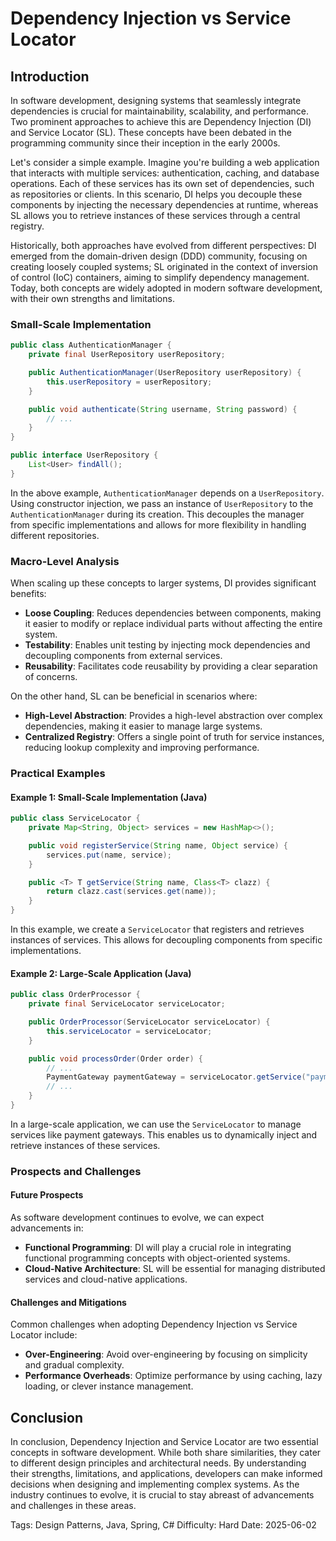 # Dependency Injection vs Service Locator
## Introduction

In software development, designing systems that seamlessly integrate dependencies is crucial for maintainability, scalability, and performance. Two prominent approaches to achieve this are Dependency Injection (DI) and Service Locator (SL). These concepts have been debated in the programming community since their inception in the early 2000s.

Let's consider a simple example. Imagine you're building a web application that interacts with multiple services: authentication, caching, and database operations. Each of these services has its own set of dependencies, such as repositories or clients. In this scenario, DI helps you decouple these components by injecting the necessary dependencies at runtime, whereas SL allows you to retrieve instances of these services through a central registry.

Historically, both approaches have evolved from different perspectives: DI emerged from the domain-driven design (DDD) community, focusing on creating loosely coupled systems; SL originated in the context of inversion of control (IoC) containers, aiming to simplify dependency management. Today, both concepts are widely adopted in modern software development, with their own strengths and limitations.

### Small-Scale Implementation

```java
public class AuthenticationManager {
    private final UserRepository userRepository;

    public AuthenticationManager(UserRepository userRepository) {
        this.userRepository = userRepository;
    }

    public void authenticate(String username, String password) {
        // ...
    }
}

public interface UserRepository {
    List<User> findAll();
}
```

In the above example, `AuthenticationManager` depends on a `UserRepository`. Using constructor injection, we pass an instance of `UserRepository` to the `AuthenticationManager` during its creation. This decouples the manager from specific implementations and allows for more flexibility in handling different repositories.

### Macro-Level Analysis

When scaling up these concepts to larger systems, DI provides significant benefits:

* **Loose Coupling**: Reduces dependencies between components, making it easier to modify or replace individual parts without affecting the entire system.
* **Testability**: Enables unit testing by injecting mock dependencies and decoupling components from external services.
* **Reusability**: Facilitates code reusability by providing a clear separation of concerns.

On the other hand, SL can be beneficial in scenarios where:

* **High-Level Abstraction**: Provides a high-level abstraction over complex dependencies, making it easier to manage large systems.
* **Centralized Registry**: Offers a single point of truth for service instances, reducing lookup complexity and improving performance.

### Practical Examples

#### Example 1: Small-Scale Implementation (Java)

```java
public class ServiceLocator {
    private Map<String, Object> services = new HashMap<>();

    public void registerService(String name, Object service) {
        services.put(name, service);
    }

    public <T> T getService(String name, Class<T> clazz) {
        return clazz.cast(services.get(name));
    }
}
```

In this example, we create a `ServiceLocator` that registers and retrieves instances of services. This allows for decoupling components from specific implementations.

#### Example 2: Large-Scale Application (Java)

```java
public class OrderProcessor {
    private final ServiceLocator serviceLocator;

    public OrderProcessor(ServiceLocator serviceLocator) {
        this.serviceLocator = serviceLocator;
    }

    public void processOrder(Order order) {
        // ...
        PaymentGateway paymentGateway = serviceLocator.getService("payment", PaymentGateway.class);
        // ...
    }
}
```

In a large-scale application, we can use the `ServiceLocator` to manage services like payment gateways. This enables us to dynamically inject and retrieve instances of these services.

### Prospects and Challenges

#### Future Prospects

As software development continues to evolve, we can expect advancements in:

* **Functional Programming**: DI will play a crucial role in integrating functional programming concepts with object-oriented systems.
* **Cloud-Native Architecture**: SL will be essential for managing distributed services and cloud-native applications.

#### Challenges and Mitigations

Common challenges when adopting Dependency Injection vs Service Locator include:

* **Over-Engineering**: Avoid over-engineering by focusing on simplicity and gradual complexity.
* **Performance Overheads**: Optimize performance by using caching, lazy loading, or clever instance management.

## Conclusion

In conclusion, Dependency Injection and Service Locator are two essential concepts in software development. While both share similarities, they cater to different design principles and architectural needs. By understanding their strengths, limitations, and applications, developers can make informed decisions when designing and implementing complex systems. As the industry continues to evolve, it is crucial to stay abreast of advancements and challenges in these areas.

Tags: Design Patterns, Java, Spring, C#
Difficulty: Hard
Date: 2025-06-02